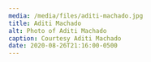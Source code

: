 ```yaml
---
media: /media/files/aditi-machado.jpg
title: Aditi Machado
alt: Photo of Aditi Machado
caption: Courtesy Aditi Machado
date: 2020-08-26T21:16:00-0500
---
```


